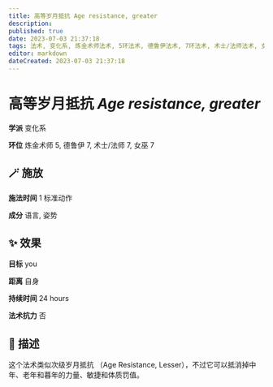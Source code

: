 ```yaml
---
title: 高等岁月抵抗 Age resistance, greater
description: 
published: true
date: 2023-07-03 21:37:18
tags: 法术, 变化系, 炼金术师法术, 5环法术, 德鲁伊法术, 7环法术, 术士/法师法术, 女巫法术
editor: markdown
dateCreated: 2023-07-03 21:37:18
---
```


# **高等岁月抵抗** *Age resistance, greater*

**学派** 变化系 

**环位** 炼金术师 5, 德鲁伊 7, 术士/法师 7, 女巫 7

## 🪄 施放

**施法时间** 1 标准动作

**成分** 语言, 姿势

## ✨ 效果 

**目标** you 

**距离** 自身  

**持续时间** 24 hours 

**法术抗力** 否

## 📖 描述

这个法术类似次级岁月抵抗 （Age Resistance, Lesser），不过它可以抵消掉中年、老年和暮年的力量、敏捷和体质罚值。
    